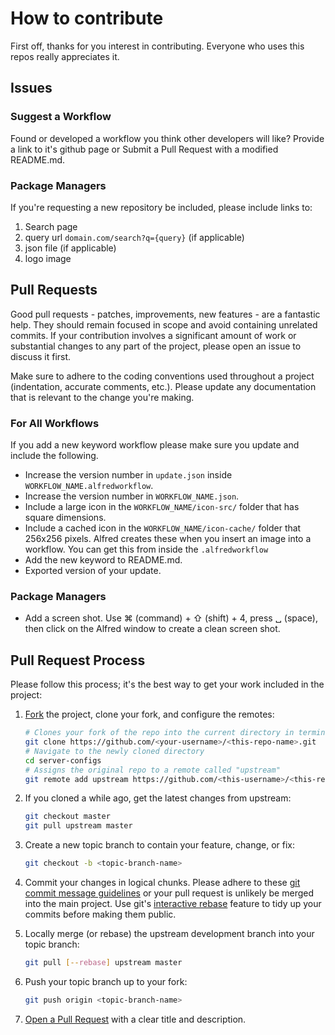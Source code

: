 # How to contribute
First off, thanks for you interest in contributing. Everyone who uses this repos really appreciates it.

## Issues
### Suggest a Workflow
Found or developed a workflow you think other developers will like? Provide a link to it's github page or Submit a Pull Request with a modified README.md.

### Package Managers
If you're requesting a new repository be included, please include links to:

1. Search page
2. query url `domain.com/search?q={query}` (if applicable)
3. json file (if applicable)
4. logo image

## Pull Requests
Good pull requests - patches, improvements, new features - are a fantastic help.
They should remain focused in scope and avoid containing unrelated commits. If
your contribution involves a significant amount of work or substantial changes
to any part of the project, please open an issue to discuss it first.

Make sure to adhere to the coding conventions used throughout a project
(indentation, accurate comments, etc.). Please update any documentation that is
relevant to the change you're making.

### For All Workflows
If you add a new keyword workflow please make sure you update and include the following.

- Increase the version number in `update.json` inside `WORKFLOW_NAME.alfredworkflow`.
- Increase the version number in `WORKFLOW_NAME.json`.
- Include a large icon in the `WORKFLOW_NAME/icon-src/` folder that has square dimensions.
- Include a cached icon in the `WORKFLOW_NAME/icon-cache/` folder that 256x256 pixels. Alfred creates these when you insert an image into a workflow. You can get this from inside the `.alfredworkflow`
- Add the new keyword to README.md.
- Exported version of your update.

### Package Managers
- Add a screen shot. Use ⌘ (command) + ⇧ (shift) + 4, press ␣ (space), then click on the Alfred window to create a clean screen shot.

## Pull Request Process
Please follow this process; it's the best way to get your work included in the
project:

1. [Fork](http://help.github.com/fork-a-repo/) the project, clone your fork,
   and configure the remotes:

   ```bash
   # Clones your fork of the repo into the current directory in terminal
   git clone https://github.com/<your-username>/<this-repo-name>.git
   # Navigate to the newly cloned directory
   cd server-configs
   # Assigns the original repo to a remote called "upstream"
   git remote add upstream https://github.com/<this-username>/<this-repo-name>.git
   ```

2. If you cloned a while ago, get the latest changes from upstream:

   ```bash
   git checkout master
   git pull upstream master
   ```

3. Create a new topic branch to contain your feature, change, or fix:

   ```bash
   git checkout -b <topic-branch-name>
   ```

4. Commit your changes in logical chunks. Please adhere to these [git commit
   message guidelines](http://tbaggery.com/2008/04/19/a-note-about-git-commit-messages.html)
   or your pull request is unlikely be merged into the main project. Use git's
   [interactive rebase](https://help.github.com/articles/interactive-rebase)
   feature to tidy up your commits before making them public.

5. Locally merge (or rebase) the upstream development branch into your topic
   branch:

   ```bash
   git pull [--rebase] upstream master
   ```

6. Push your topic branch up to your fork:

   ```bash
   git push origin <topic-branch-name>
   ```

7. [Open a Pull Request](https://help.github.com/articles/using-pull-requests)
   with a clear title and description.

